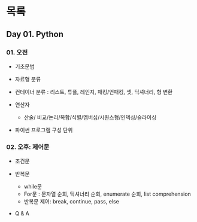 # 목록



## Day 01. Python

### 01. 오전

- 기초문법

- 자료형 분류

- 컨테이너 분류 : 리스트, 튜플, 레인지, 패킹/언패킹, 셋, 딕셔너리, 형 변환

- 연산자

  - 산술/ 비교/논리/복합/식별/멤버십/시퀀스형/인덱싱/슬라이싱

- 파이썬 프로그램 구성 단위

  

### 02. 오후: 제어문

- 조건문

- 반복문

  - while문 
  - For문 : 문자열 순회, 딕셔너리 순회, enumerate 순회, list comprehension
  - 반복문 제어: break, continue, pass, else

- Q & A

  

